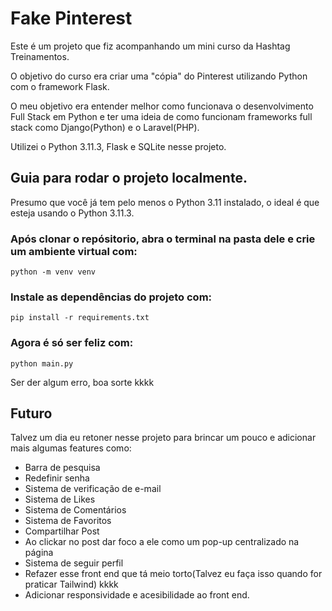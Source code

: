 # Fake Pinterest

Este é um projeto que fiz acompanhando um mini curso da Hashtag Treinamentos.

O objetivo do curso era criar uma "cópia" do Pinterest utilizando Python com o framework Flask.

O meu objetivo era entender melhor como funcionava o desenvolvimento Full Stack em Python e ter uma ideia
de como funcionam frameworks full stack como Django(Python) e o Laravel(PHP).

Utilizei o Python 3.11.3, Flask e SQLite nesse projeto.

## Guia para rodar o projeto localmente.

Presumo que você já tem pelo menos o Python 3.11 instalado, o ideal é que esteja usando o
Python 3.11.3.

### Após clonar o repósitorio, abra o terminal na pasta dele e crie um ambiente virtual com:
```
python -m venv venv
```

### Instale as dependências do projeto com:
```
pip install -r requirements.txt
```
### Agora é só ser feliz com:
```
python main.py
```

Ser der algum erro, boa sorte kkkk

## Futuro

Talvez um dia eu retoner nesse projeto para brincar um pouco e adicionar mais algumas features como:
- Barra de pesquisa
- Redefinir senha
- Sistema de verificação de e-mail
- Sistema de Likes
- Sistema de Comentários
- Sistema de Favoritos
- Compartilhar Post
- Ao clickar no post dar foco a ele como um pop-up centralizado na página
- Sistema de seguir perfil
- Refazer esse front end que tá meio torto(Talvez eu faça isso quando for praticar Tailwind) kkkk
- Adicionar responsividade e acesibilidade ao front end.